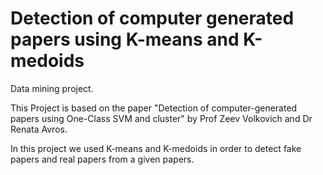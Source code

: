# Detection of computer generated papers using K-means and K-medoids
Data mining project.

This Project is based on the paper "Detection of computer-generated papers using One-Class SVM and cluster" by Prof Zeev Volkovich and Dr Renata Avros.

In this project we used K-means and K-medoids in order to detect fake papers and real papers from a given papers.
